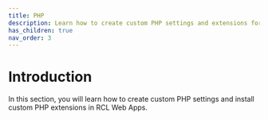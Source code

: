 ```yaml
---
title: PHP
description: Learn how to create custom PHP settings and extensions for RCL Web Apps
has_children: true
nav_order: 3
---
```


# Introduction

In this section, you will learn how to create custom PHP settings and install custom PHP extensions in RCL Web Apps.